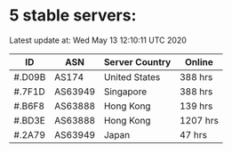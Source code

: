 # 5 stable servers:

Latest update at: Wed May 13 12:10:11 UTC 2020

| ID | ASN | Server Country | Online |
| -- | --- | -------------- | ------ |
| #.D09B | AS174 | United States | 388 hrs |
| #.7F1D | AS63949 | Singapore | 388 hrs |
| #.B6F8 | AS63888 | Hong Kong | 139 hrs |
| #.BD3E | AS63888 | Hong Kong | 1207 hrs |
| #.2A79 | AS63949 | Japan | 47 hrs |

